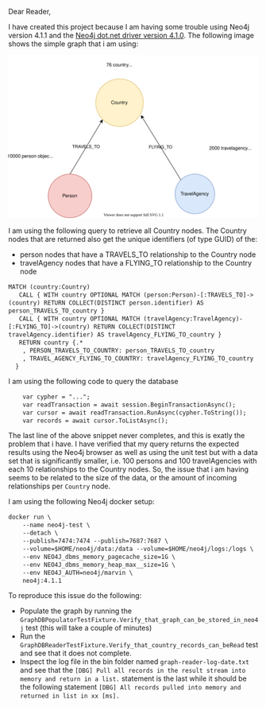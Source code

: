 Dear Reader,

I have created this project because I am having some trouble using Neo4j version 4.1.1 and the [Neo4j dot.net driver version 4.1.0](https://github.com/neo4j/neo4j-dotnet-driver). The following image shows the simple graph that i am using:

![Graph](/graph.svg?raw=true "Graph")

I am using the following query to retrieve all Country nodes. The Country nodes that are returned also get the unique identifiers (of type GUID) of the:
  - person nodes that have a TRAVELS_TO relationship to the Country node
  - travelAgency nodes that have a FLYING_TO relationship to the Country node

```
MATCH (country:Country)
   CALL { WITH country OPTIONAL MATCH (person:Person)-[:TRAVELS_TO]->(country) RETURN COLLECT(DISTINCT person.identifier) AS person_TRAVELS_TO_country }
   CALL { WITH country OPTIONAL MATCH (travelAgency:TravelAgency)-[:FLYING_TO]->(country) RETURN COLLECT(DISTINCT travelAgency.identifier) AS travelAgency_FLYING_TO_country }
   RETURN country {.*
    , PERSON_TRAVELS_TO_COUNTRY: person_TRAVELS_TO_country
    , TRAVEL_AGENCY_FLYING_TO_COUNTRY: travelAgency_FLYING_TO_country 
  }
```

I am using the following code to query the database

```
    var cypher = "...";
    var readTransaction = await session.BeginTransactionAsync();
    var cursor = await readTransaction.RunAsync(cypher.ToString());
    var records = await cursor.ToListAsync();
```

The last line of the above snippet never completes, and this is exatly the problem that i have. I have verified that my query returns the expected results using the Neo4j browser as well as using the unit test but with a data set that is significantly smaller, i.e. 100 persons and 100 travelAgencies with each 10 relationships to the Country nodes. So, the issue that i am having seems to be related to the size of the data, or the amount of incoming relationships per `Country` node.

I am using the following Neo4j docker setup:

```
docker run \
	--name neo4j-test \
	--detach \
    --publish=7474:7474 --publish=7687:7687 \
    --volume=$HOME/neo4j/data:/data --volume=$HOME/neo4j/logs:/logs \
	--env NEO4J_dbms_memory_pagecache_size=1G \
	--env NEO4J_dbms_memory_heap_max__size=1G \
	--env NEO4J_AUTH=neo4j/marvin \
    neo4j:4.1.1
```

To reproduce this issue do the following:

  - Populate the graph by running the `GraphDBPopulatorTestFixture.Verify_that_graph_can_be_stored_in_neo4j` test (this will take a couple of minutes)
  - Run the `GraphDBReaderTestFixture.Verify_that_country_records_can_beRead` test and see that it does not complete.
  - Inspect the log file in the bin folder named `graph-reader-log-date.txt` and see that the `[DBG] Pull all records in the result stream into memory and return in a list.` statement is the last while it should be the following statement `[DBG] All records pulled into memory and returned in list in xx [ms].`